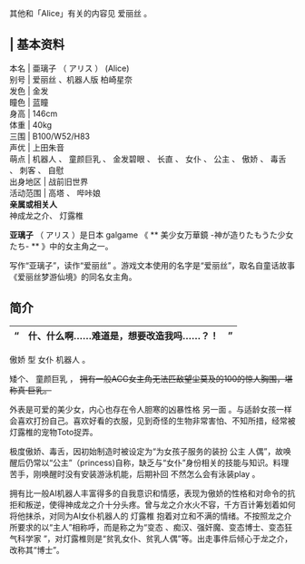 其他和「Alice」有关的内容见  爱丽丝  。

|  **基本资料**  
---  
本名  |  亜璃子  （  アリス  ）  (Alice)   
别号  |  爱丽丝  、机器人版  柏崎星奈   
发色  |  金发   
瞳色  |  蓝瞳   
身高  |  146cm   
体重  |  40kg   
三围  |  B100/W52/H83   
声优  |  上田朱音   
萌点  |  机器人  、  童颜巨乳  、  金发碧眼  、  长直  、  女仆  、  公主  、  傲娇  、  毒舌  、  刺客  、  自慰   
出身地区  |  战前旧世界   
活动范围  |  高塔  、  哔咔娘   
**亲属或相关人**  
神成龙之介、  灯露椎  
  
**亚璃子** （  アリス  ）是日本  galgame  《 ** 美少女万華鏡 -神が造りたもうた少女たち-  ** 》中的女主角之一。

写作“亚璃子”，读作“爱丽丝”  。游戏文本使用的名字是“爱丽丝”，取名自童话故事《爱丽丝梦游仙境》的同名女主角。

##  简介

|  “  |  什、什么啊……难道是，想要改造我吗……？！  |  ”   
---|---|---  
  
傲娇  型  女仆  机器人  。

矮个、  童颜巨乳  ， ~~拥有一般ACG女主角无法匹敌望尘莫及的100的惊人胸围，堪称真·巨乳。~~

外表是可爱的美少女，内心也存在令人胆寒的凶暴性格  另一面
。与适龄女孩一样会喜欢打扮自己。喜欢好看的衣服，见到奇怪的生物非常害怕、不知所措，经常被灯露椎的宠物Toto捉弄。

极度傲娇、毒舌，因初始制造时被设定为“为女孩子服务的装扮  公主
人偶”，故唤醒后仍常以“公主”（princess)自称，缺乏与“女仆”身份相关的技能与知识。料理苦手，刚唤醒时没有安装游泳机能，后期补回
不然怎么会有泳装play  。

拥有比一般AI机器人丰富得多的自我意识和情感，表现为傲娇的性格和对命令的抗拒和叛逆，使得神成龙之介十分头疼。曾与龙之介水火不容，千方百计筹划着如何将他抹杀，对同为AI女仆机器人的
灯露椎  抱着对立和不满的情绪。不按照龙之介所要求的以“主人”相称呼，而是称之为“变态  、痴汉、强奸魔、变态博士、变态狂气科学家
”，对灯露椎则是“贫乳女仆、贫乳人偶”等。出走事件后倾心于龙之介，改称其“博士”。

  